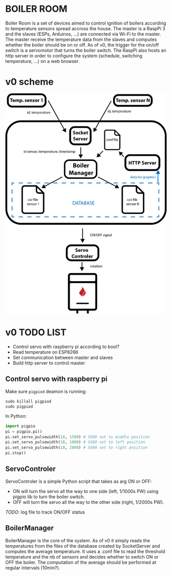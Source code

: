 # BOILER ROOM

Boiler Room is a set of devices aimed to control ignition of boilers according to temperature sensors spread accross the house. 
The master is a RaspPi 3 and the slaves (ESPs, Arduinos, ...) are connected via Wi-Fi to the master.
The master receive the temperature data from the slaves and computes whether the boiler should be on or off.
As of v0, the trigger for the on/off switch is a servomotor that turns the boiler switch.
The RaspPi also hosts an http server in order to configure the system (schedule, switching temperature, ...) on a web browser.

# v0 scheme

![Boiler Room Diagram](Boiler-Room-diagram.png)

# v0 TODO LIST

- Control servo with raspberry pi according to bool?
- Read temperature on ESP8266
- Set communication between master and slaves
- Build http server to control master

## Control servo with raspberry pi 

Make sure `pigpiod` deamon is running:
```
sudo killall pigpiod
sudo pigpiod
```
In Python:
```python
import pigpio
pi = pigpio.pi()
pi.set_servo_pulsewidth(18, 1500) # SG90 set to middle position
pi.set_servo_pulsewidth(18, 1000) # SG90 set to left position
pi.set_servo_pulsewidth(18, 2000) # SG90 set to right position
pi.stop()
```

## ServoControler

ServoControler is a simple Python script that takes as arg ON or OFF:
- ON will turn the servo all the way to one side (left, 1/1000s PW) using pigpio lib to turn the boiler switch.
- OFF will turn the servo all the way to the other side (right, 1/2000s PW).

*TODO*: log file to track ON/OFF status

## BoilerManager

BoilerManager is the core of the system.
As of v0 it simply reads the temperatures from the files of the database created by SocketServer and computes the average temperature.
It uses a .conf file to read the threshold temperature and the nb of sensors and decides whether to switch ON or OFF the boiler.
The computation of the average should be performed at regular intervals (10min?).
